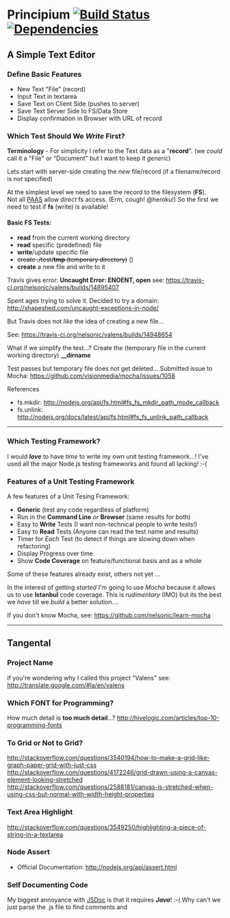 # Principium [![Build Status](https://travis-ci.org/nelsonic/valens.png?branch=master)](https://travis-ci.org/nelsonic/valens) [![Dependencies](https://david-dm.org/nelsonic/valens.png)](https://david-dm.org/nelsonic/valens)

## A Simple Text Editor

### Define Basic Features

- New Text "File" (record)
- Input Text in textarea
- Save Text on Client Side (pushes to server)
- Save Text Server Side to FS/Data Store
- Display confirmation in Browser with URL of record

### Which Test Should We *Write* First?

**Terminology** - For simplicity I refer to the Text data as a "**record**".
(we *could* call it a "File" or "Document" but I want to keep it *generic*)

Lets start with server-side creating the *new* file/record 
(if a filename/record is *not* specified)

At the simplest level we need to save the record to the filesystem (**FS**). 
<br />Not all [PAAS](http://en.wikipedia.org/wiki/Platform_as_a_service) allow 
*direct* fs access. (Erm, cough! @heroku!)
So the first we need to test if **fs** (write) is available!

#### Basic FS Tests:

- **read** from the current working directory
- **read** specific (predefined) file
- **write**/update specific file
- ~~create ./test/**tmp** (temporary directory)~~ ()
- **create** a new file and write to it


Travis gives error: **Uncaught Error: ENOENT, open**
see: https://travis-ci.org/nelsonic/valens/builds/14895407

Spent ages trying to solve it. Decided to try a domain:
http://shapeshed.com/uncaught-exceptions-in-node/

But Travis does not *like* the idea of creating a new file...

See: https://travis-ci.org/nelsonic/valens/builds/14948654

What if we simplify the test...?
Create the (temporary file in the current working directory) **__dirname**

Test passes but temporary file does not get deleted...
Submitted issue to Mocha: https://github.com/visionmedia/mocha/issues/1058

References

- fs.mkdir: http://nodejs.org/api/fs.html#fs_fs_mkdir_path_mode_callback
- fs.unlink: http://nodejs.org/docs/latest/api/fs.html#fs_fs_unlink_path_callback


- - -

### Which Testing Framework?

I would ***love*** to have *time* to write my own unit testing framework...!
I've used all the major Node.js testing frameworks and found all lacking! :-(

### Features of a Unit Testing Framework

A few features of a Unit Tesing Framework:

- **Generic** (test any code regardless of platform)
- Run in the **Command Line** *or* **Browser** (same results for both)
- Easy to **Write** Tests (I want non-technical people to write tests!)
- Easy to **Read** Tests (Anyone can read the test name and results)
- Timer for *Each* Test (to detect if things are slowing down when refactoring)
- Display Progress over time
- Show **Code Coverage** on feature/functional basis and as a whole

Some of these features already exist, others not yet ...

In the interest of getting *started* I'm going to use *Mocha* because it allows
 us to use **Istanbul** code coverage. This is *rudimentary* (IMO) but its 
the best we *have* till we *build* a better solution.... 

If you don't know Mocha, see: https://github.com/nelsonic/learn-mocha

- - -

## Tangental 

### Project Name

if you're wondering why I called this project "Valens"
see: http://translate.google.com/#la/en/valens

### Which FONT for Programming?

How much detail is **too much detail**...?
http://hivelogic.com/articles/top-10-programming-fonts


### To Grid or Not to Grid?

http://stackoverflow.com/questions/3540194/how-to-make-a-grid-like-graph-paper-grid-with-just-css
http://stackoverflow.com/questions/4172246/grid-drawn-using-a-canvas-element-looking-stretched
http://stackoverflow.com/questions/2588181/canvas-is-stretched-when-using-css-but-normal-with-width-height-properties


### Text Area Highlight

http://stackoverflow.com/questions/3549250/highlighting-a-piece-of-string-in-a-textarea

### Node Assert

- Official Documentation: http://nodejs.org/api/assert.html

### Self Documenting Code

My biggest annoyance with [JSDoc](http://usejsdoc.org) is that 
it requires ***Java***! :-(
Why can't we just parse the .js file to find comments and 
